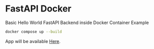 # FastAPI Docker

Basic Hello World FastAPI Backend inside Docker Container Example

```bash
docker compose up --build
```
App will be available [Here](http://localhost:80).

